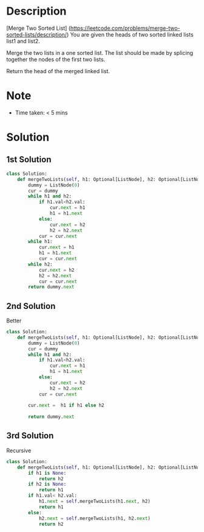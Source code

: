 # Description
[Merge Two Sorted List] (https://leetcode.com/problems/merge-two-sorted-lists/description/)
You are given the heads of two sorted linked lists list1 and list2.

Merge the two lists in a one sorted list. The list should be made by splicing together the nodes of the first two lists.

Return the head of the merged linked list.

# Note
- Time taken: < 5 mins

# Solution 
## 1st Solution
```python
class Solution:
    def mergeTwoLists(self, h1: Optional[ListNode], h2: Optional[ListNode]) -> Optional[ListNode]:
        dummy = ListNode(0)
        cur = dummy
        while h1 and h2: 
            if h1.val<h2.val:
                cur.next = h1
                h1 = h1.next
            else: 
                cur.next = h2
                h2 = h2.next
            cur = cur.next
        while h1: 
            cur.next = h1
            h1 = h1.next
            cur = cur.next
        while h2: 
            cur.next = h2
            h2 = h2.next
            cur = cur.next
        return dummy.next
```

## 2nd Solution
Better
```python
class Solution:
    def mergeTwoLists(self, h1: Optional[ListNode], h2: Optional[ListNode]) -> Optional[ListNode]:
        dummy = ListNode(0)
        cur = dummy
        while h1 and h2: 
            if h1.val<h2.val:
                cur.next = h1
                h1 = h1.next
            else: 
                cur.next = h2
                h2 = h2.next
            cur = cur.next
        
        cur.next =  h1 if h1 else h2
        
        return dummy.next
```

## 3rd Solution
Recursive 
```python
class Solution: 
    def mergeTwoLists(self, h1: Optional[ListNode], h2: Optional[ListNode]) -> Optional[ListNode]:
        if h1 is None:
            return h2
        if h2 is None:
            return h1
        if h1.val< h2.val: 
            h1.next = self.mergeTwoLists(h1.next, h2)
            return h1
        else: 
            h2.next = self.mergeTwoLists(h1, h2.next)
            return h2
```